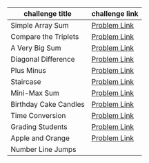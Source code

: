 | challenge title       | challenge link                                                                     |
| --------------------- | ---------------------------------------------------------------------------------- |
| Simple Array Sum      | [Problem Link](https://www.hackerrank.com/challenges/simple-array-sum/problem)     |
| Compare the Triplets  | [Problem Link](https://www.hackerrank.com/challenges/compare-the-triplets/problem) |
| A Very Big Sum        | [Problem Link](https://www.hackerrank.com/challenges/a-very-big-sum/problem)       |
| Diagonal Difference   | [Problem Link](https://www.hackerrank.com/challenges/diagonal-difference/problem)  |
| Plus Minus            | [Problem Link](https://www.hackerrank.com/challenges/plus-minus/problem)           |
| Staircase             | [Problem Link](https://www.hackerrank.com/challenges/staircase/problem)            |
| Mini-Max Sum          | [Problem Link](https://www.hackerrank.com/challenges/mini-max-sum/problem)         |
| Birthday Cake Candles | [Problem Link](https://www.hackerrank.com/challenges/birthday-cake-candles)        |
| Time Conversion       | [Problem Link](https://www.hackerrank.com/challenges/time-conversion)              |
| Grading Students      | [Problem Link](https://www.hackerrank.com/challenges/grading/problem)              |
| Apple and Orange      | [Problem Link](https://www.hackerrank.com/challenges/apple-and-orange/problem)     |
| Number Line Jumps     |                                                                                    |

